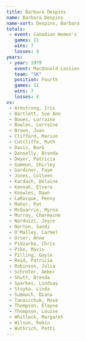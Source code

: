 ```yaml
---
title: Barbara Despins
name: Barbara Despins
name-sort: Despins, Barbara
totals:
 - event: Canadian Women's
   games: 11
   wins: 7
   losses: 4
years:
 - year: 1979
   event: Macdonald Lassies
   team: "SK"
   position: Fourth
   games: 11
   wins: 7
   losses: 4
vs:
 - Armstrong, Iris
 - Bartlett, Sue Ann
 - Bowes, Lorraine
 - Bowles, Lorraine
 - Brown, Joan
 - Clifford, Marion
 - Cutcliffe, Ruth
 - Davis, Barb
 - Donnelly, Brenda
 - Dwyer, Patricia
 - Gammon, Shirley
 - Gardiner, Faye
 - Jones, Colleen
 - Kardash, Delaine
 - Kennah, Elvera
 - Knowles, Dawn
 - LaRocque, Penny
 - Maher, Pat
 - McQuarrie, Myrna
 - Murray, Charmaine
 - Narduzzi, Joyce
 - Norton, Sandi
 - O'Malley, Carmel
 - Orser, Anne
 - Pidzarko, Chris
 - Pike, Mavis
 - Pilling, Gayle
 - Reid, Patricia
 - Robinson, Julia
 - Schroter, Amber
 - Shutt, Brenda
 - Sparkes, Lindsay
 - Stoyka, Linda
 - Summach, Diana
 - Tanasichuk, Rose
 - Thompson, Elayne
 - Thompson, Louise
 - Whitlock, Margaret
 - Wilson, Robin
 - Wuthrich, Patti
---
```

